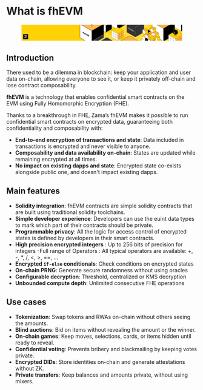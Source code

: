 # What is fhEVM

<figure><img src="../.gitbook/assets/doc_header_fhevm.png" alt=""><figcaption></figcaption></figure>

## Introduction

There used to be a dilemma in blockchain: keep your application and user data on-chain, allowing everyone to see it, or keep it privately off-chain and lose contract composability.

**fhEVM** is a technology that enables confidential smart contracts on the EVM using Fully Homomorphic Encryption (FHE).

Thanks to a breakthrough in FHE, Zama’s fhEVM makes it possible to run confidential smart contracts on encrypted data, guaranteeing both confidentiality and composability with:

- **End-to-end encryption of transactions and state**: Data included in transactions is encrypted and never visible to anyone.
- **Composability and data availability on-chain**: States are updated while remaining encrypted at all times.
- **No impact on existing dapps and state**: Encrypted state co-exists alongside public one, and doesn't impact existing dapps.

## Main features

- **Solidity integration**: fhEVM contracts are simple solidity contracts that are built using traditional solidity toolchains.
- **Simple developer experience**: Developers can use the euint data types to mark which part of their contracts should be private.
- **Programmable privacy**: All the logic for access control of encrypted states is defined by developers in their smart contracts.
- **High precision encrypted integers** : Up to 256 bits of precision for integers
  -Full range of Operators : All typical operators are available: +, -, \*, /, <, >, ==, …
- **Encrypted `if-else` conditionals**: Check conditions on encrypted states
- **On-chain PRNG**: Generate secure randomness without using oracles
- **Configurable decryption**: Threshold, centralized or KMS decryption
- **Unbounded compute depth**: Unlimited consecutive FHE operations

## Use cases

- **Tokenization**: Swap tokens and RWAs on-chain without others seeing the amounts.
- **Blind auctions**: Bid on items without revealing the amount or the winner.
- **On-chain games**: Keep moves, selections, cards, or items hidden until ready to reveal.
- **Confidential voting**: Prevents bribery and blackmailing by keeping votes private.
- **Encrypted DIDs**: Store identities on-chain and generate attestations without ZK.
- **Private transfers**: Keep balances and amounts private, without using mixers.
